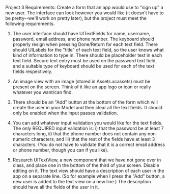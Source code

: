 Project 3
Requirements:
Create a form that an app would use to "sign up" a new user. The interface can look however you would like (it doesn't have to be pretty--we'll work on pretty later), but the project must meet the following requirements.

1) The user interface should have UITextFields for name, username, password, email address, and phone number. The keyboard should properly resign when pressing Done/Return for each text field. There should UILabels for the "title" of each text field, so the user knows what kind of information to type in. There should be placeholder text in each text field. Secure text entry must be used on the password text field, and a suitable type of keyboard should be used for each of the text fields respectively.

2) An image view with an image (stored in Assets.xcassets) must be present on the screen. Think of it like an app logo or icon or really whatever you want/can find. 

3) There should be an "Add" button at the bottom of the form which will create the user in your Model and then clear all the text fields. It should only be enabled when the input passes validation. 

4) You can add whatever input validation you would like for the text fields. The only REQUIRED input validation is: i) that the password be at least 7 characters long, ii) that the phone number does not contain any non-numeric characters, and iii) that the rest of the fields have at least 3 characters. (You do not have to validate that it is a correct email address or phone number, though you can if you like).

5) Research UITextView, a new component that we have not gone over in class, and place one in the bottom of the third of your screen. Disable editing on it. The text view should have a description of each user in the app on a separate line. (So for example when I press the "Add" button, a new user is added to the text view on a new line.) The description should have all the fields of the user in it.
